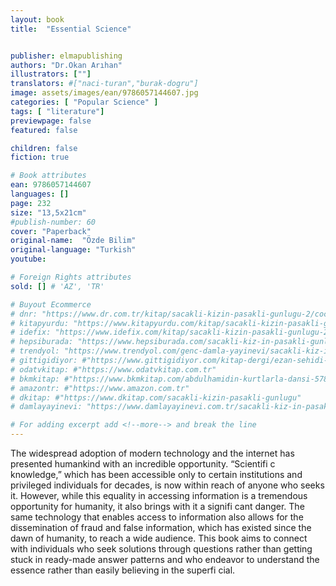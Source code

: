 ```yaml
---
layout: book
title:  "Essential Science"


publisher: elmapublishing
authors: "Dr.Okan Arıhan"
illustrators: [""]
translators: #["naci-turan","burak-dogru"]
image: assets/images/ean/9786057144607.jpg
categories: [ "Popular Science" ]
tags: [ "literature"]
previewpage: false
featured: false

children: false
fiction: true

# Book attributes
ean: 9786057144607
languages: []
page: 232
size: "13,5x21cm"
#publish-number: 60
cover: "Paperback"
original-name:  "Özde Bilim"
original-language: "Turkish"
youtube:

# Foreign Rights attributes
sold: [] # 'AZ', 'TR'

# Buyout Ecommerce
# dnr: "https://www.dr.com.tr/kitap/sacakli-kizin-pasakli-gunlugu-2/cocuk-ve-genclik/genclik-10-yas/roman-oyku/urunno=0001893059001"
# kitapyurdu: "https://www.kitapyurdu.com/kitap/sacakli-kizin-pasakli-gunlugu-2-/560122.html&filter_name=Sa%C3%A7akl%C4%B1+K%C4%B1z%27%C4%B1n+Pasakl%C4%B1+G%C3%BCnl%C3%BC%C4%9F%C3%BC+2"
# idefix: "https://www.idefix.com/kitap/sacakli-kizin-pasakli-gunlugu-2/cocuk-ve-genclik/genclik-10-yas/roman-oyku/urunno=0001893059001"
# hepsiburada: "https://www.hepsiburada.com/sacakli-kiz-in-pasakli-gunlugu-2-damla-yayinevi-p-HBV000012ER86"
# trendyol: "https://www.trendyol.com/genc-damla-yayinevi/sacakli-kiz-in-pasakli-gunlugu-2-p-54825777"
# gittigidiyor: #"https://www.gittigidiyor.com/kitap-dergi/ezan-sehidi-adnan-menderes_pdp_732728793"
# odatvkitap: #"https://www.odatvkitap.com.tr"
# bkmkitap: #"https://www.bkmkitap.com/abdulhamidin-kurtlarla-dansi-578226"
# amazontr: #"https://www.amazon.com.tr"
# dkitap: #"https://www.dkitap.com/sacakli-kizin-pasakli-gunlugu"
# damlayayinevi: "https://www.damlayayinevi.com.tr/sacakli-kiz-in-pasakli-gunlugu-2-bu-iste-bi-terslik-var"

# For adding excerpt add <!--more--> and break the line
---
```

The widespread adoption of modern technology
and the internet has presented humankind with
an incredible opportunity. “Scientifi c knowledge,”
which has been accessible only to certain institutions and privileged individuals for decades, is
now within reach of anyone who seeks it. However,
while this equality in accessing information is a
tremendous opportunity for humanity, it also brings
with it a signifi cant danger. The same technology
that enables access to information also allows for
the dissemination of fraud and false information,
which has existed since the dawn of humanity, to
reach a wide audience.
This book aims to connect with individuals who
seek solutions through questions rather than getting stuck in ready-made answer patterns and who
endeavor to understand the essence rather than
easily believing in the superfi cial.
<!--more--> 

